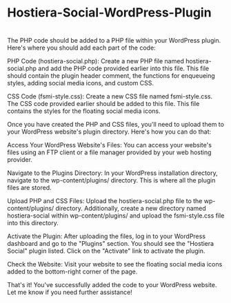 # Hostiera-Social-WordPress-Plugin
#
#

The PHP code should be added to a PHP file within your WordPress plugin. Here's where you should add each part of the code:

PHP Code (hostiera-social.php):
Create a new PHP file named hostiera-social.php and add the PHP code provided earlier into this file. This file should contain the plugin header comment, the functions for enqueueing styles, adding social media icons, and custom CSS.

CSS Code (fsmi-style.css):
Create a new CSS file named fsmi-style.css. The CSS code provided earlier should be added to this file. This file contains the styles for the floating social media icons.

Once you have created the PHP and CSS files, you'll need to upload them to your WordPress website's plugin directory. Here's how you can do that:

Access Your WordPress Website's Files:
You can access your website's files using an FTP client or a file manager provided by your web hosting provider.

Navigate to the Plugins Directory:
In your WordPress installation directory, navigate to the wp-content/plugins/ directory. This is where all the plugin files are stored.

Upload PHP and CSS Files:
Upload the hostiera-social.php file to the wp-content/plugins/ directory. Additionally, create a new directory named hostiera-social within wp-content/plugins/ and upload the fsmi-style.css file into this directory.

Activate the Plugin:
After uploading the files, log in to your WordPress dashboard and go to the "Plugins" section. You should see the "Hostiera Social" plugin listed. Click on the "Activate" link to activate the plugin.

Check the Website:
Visit your website to see the floating social media icons added to the bottom-right corner of the page.

That's it! You've successfully added the code to your WordPress website. Let me know if you need further assistance!
